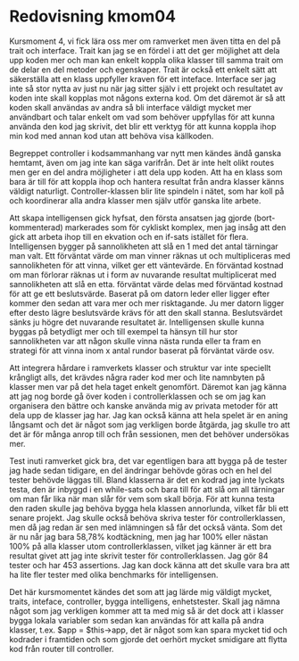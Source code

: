 ---
---
Redovisning kmom04
=========================

Kursmoment 4, vi fick lära oss mer om ramverket men även titta en del på trait och interface. Trait kan jag se en fördel i att det ger möjlighet att dela upp koden mer och man kan enkelt koppla olika klasser till samma trait om de delar en del metoder och egenskaper. Trait är också ett enkelt sätt att säkerställa att en klass uppfyller kraven för ett inteface. Interface ser jag inte så stor nytta av just nu när jag sitter själv i ett projekt och resultatet av koden inte skall kopplas mot någons externa kod. Om det däremot är så att koden skall användas av andra så bli interface väldigt mycket mer användbart och talar enkelt om vad som behöver uppfyllas för att kunna använda den kod jag skrivit, det blir ett verktyg för att kunna koppla ihop min kod med annan kod utan att behöva visa källkoden.

Begreppet controller i kodsammanhang var nytt men kändes ändå ganska hemtamt, även om jag inte kan säga varifrån. Det är inte helt olikt routes men ger en del andra möjligheter i att dela upp koden. Att ha en klass som bara är till för att koppla ihop och hantera resultat från andra klasser känns väldigt naturligt. Controller-klassen blir lite spindeln i nätet, som har koll på och koordinerar alla andra klasser men själv utför ganska lite arbete.

Att skapa intelligensen gick hyfsat, den första ansatsen jag gjorde (bort-kommenterad) markerades som för cykliskt komplex, men jag insåg att den gick att arbeta ihop till en ekvation och en if-sats istället för flera. Intelligensen bygger på sannolikheten att slå en 1 med det antal tärningar man valt. Ett förväntat värde om man vinner räknas ut och multipliceras med sannolikheten för att vinna, vilket ger ett väntevärde. En förväntad kostnad om man förlorar räknas ut i form av nuvarande resultat multiplicerat med sannolikheten att slå en etta. förväntat värde delas med förväntad kostnad för att ge ett beslutsvärde. Baserat på om datorn leder eller ligger efter kommer den sedan att vara mer och mer risktagande. Ju mer datorn ligger efter desto lägre beslutsvärde krävs för att den skall stanna. Beslutsvärdet sänks ju högre det nuvarande resultatet är. Intelligensen skulle kunna byggas på betydligt mer och till exempel ta hänsyn till hur stor sannolikheten var att någon skulle vinna nästa runda eller ta fram en strategi för att vinna inom x antal rundor baserat på förväntat värde osv.

Att integrera hårdare i ramverkets klasser och struktur var inte speciellt krångligt alls, det krävdes några rader kod mer och lite namnbyten på klasser men var på det hela taget enkelt genomfört. Däremot kan jag känna att jag nog borde gå över koden i controllerklassen och se om jag kan organisera den bättre och kanske använda mig av privata metoder för att dela upp de klasser jag har. Jag kan också känna att hela spelet är en aning långsamt och det är något som jag verkligen borde åtgärda, jag skulle tro att det är för många anrop till och från sessionen, men det behöver undersökas mer.

Test inuti ramverket gick bra, det var egentligen bara att bygga på de tester jag hade sedan tidigare, en del ändringar behövde göras och en hel del tester behövde läggas till. Bland klasserna är det en kodrad jag inte lyckats testa, den är inbyggd i en while-sats och bara till för att slå om all tärningar om man får lika när man slår för vem som skall börja. För att kunna testa den raden skulle jag behöva bygga hela klassen annorlunda, vilket får bli ett senare projekt. Jag skulle också behöva skriva tester för controllerklassen, men då jag redan är sen med inlämningen så får det också vänta. Som det är nu når jag bara 58,78% kodtäckning, men jag har 100% eller nästan 100% på alla klasser utom controllerklassen, vilket jag känner är ett bra resultat givet att jag inte skrivit tester för controllerklassen. Jag gör 84 tester och har 453 assertions. Jag kan dock känna att det skulle vara bra att ha lite fler tester med olika benchmarks för intelligensen.

Det här kursmomentet kändes det som att jag lärde mig väldigt mycket, traits, inteface, controller, bygga intelligens, enhetstester. Skall jag nämna något som jag verkligen kommer att ta med mig så är det dock att i klasser bygga lokala variabler som sedan kan användas för att kalla på andra klasser, t.ex. $app = $this->app, det är något som kan spara mycket tid och kodrader i framtiden och som gjorde det oerhört mycket smidigare att flytta kod från router till controller.
